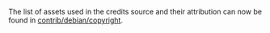 The list of assets used in the credits source and their attribution can now be found in [contrib/debian/copyright](../contrib/debian/copyright).
